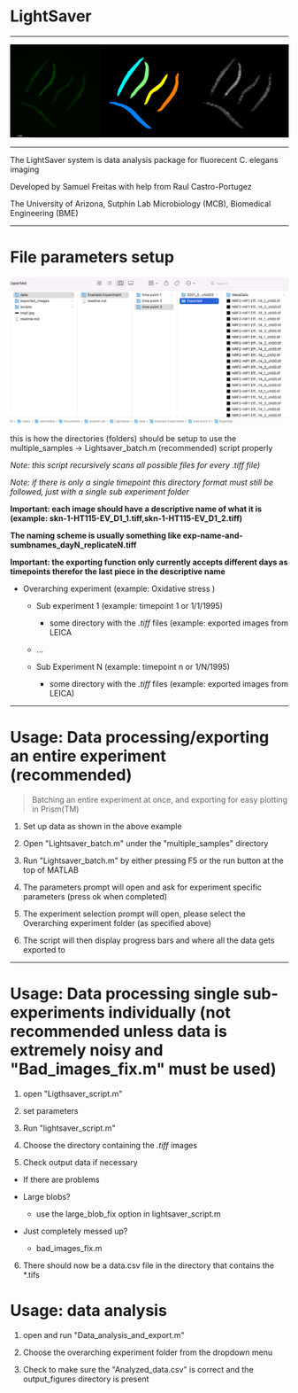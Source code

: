 # LightSaver

------------------------------------------------------------------------------------------------

![LightSaver](img1.jpg)

------------------------------------------------------------------------------------------------

The LightSaver system is data analysis package for fluorecent C. elegans imaging 

Developed by Samuel Freitas with help from Raul Castro-Portugez

The University of Arizona, Sutphin Lab Microbiology (MCB), Biomedical Engineering (BME)

------------------------------------------------------------------------------------------------

# File parameters setup

![Filesetup](img2.jpg)

this is how the directories (folders) should be setup to use the multiple_samples -> Lightsaver_batch.m (recommended) script properly

*Note: this script recursively scans all possible files for every .tiff file)*

*Note: if there is only a single timepoint this directory format must still be followed, just with a single sub experiment folder*

**Important: each image should have a descriptive name of what it is (example: skn-1-HT115-EV_D1_1.tiff,skn-1-HT115-EV_D1_2.tiff)**

**The naming scheme is usually something like exp-name-and-sumbnames_dayN_replicateN.tiff**

**Important: the exporting function only currently accepts different days as timepoints therefor the last piece in the descriptive name**

  - Overarching experiment (example: Oxidative stress )
  
    - Sub experiment 1 (example: timepoint 1 or 1/1/1995)
    
      - some directory with the *.tiff* files (example: exported images from LEICA 
      
    - ...
   
    - Sub Experiment N (example: timepoint n or 1/N/1995) 
      
      - some directory with the *.tiff* files (example: exported images from LEICA)
      

------------------------------------------------------------------------------------------------

# Usage: Data processing/exporting an entire experiment (recommended)
> Batching an entire experiment at once, and exporting for easy plotting in Prism(TM) 

1.  Set up data as shown in the above example

2.  Open "Lightsaver_batch.m" under the "multiple_samples" directory

3.  Run "Lightsaver_batch.m" by either pressing F5 or the run button at the top of MATLAB

4.  The parameters prompt will open and ask for experiment specific parameters (press ok when completed)

5.  The experiment selection prompt will open, please select the Overarching experiment folder (as specified above)

6.  The script will then display progress bars and where all the data gets exported to

------------------------------------------------------------------------------------------------

# Usage: Data processing single sub-experiments individually (not recommended unless data is extremely noisy and "Bad_images_fix.m" must be used)

1.  open "Ligthsaver_script.m"

2.  set parameters

3.  Run "lightsaver_script.m"

4.  Choose the directory containing the *.tiff* images

5.  Check output data if necessary

  - If there are problems

  - Large blobs?
    - use the large_blob_fix option in lightsaver_script.m

  - Just completely messed up?
    - bad_images_fix.m

6.  There should now be a data.csv file in the directory that contains the *.tifs 

# Usage: data analysis

1.  open and run "Data_analysis_and_export.m"

2.  Choose the overarching experiment folder from the dropdown menu

3.  Check to make sure the "Analyzed_data.csv" is correct and the output_figures directory is present


